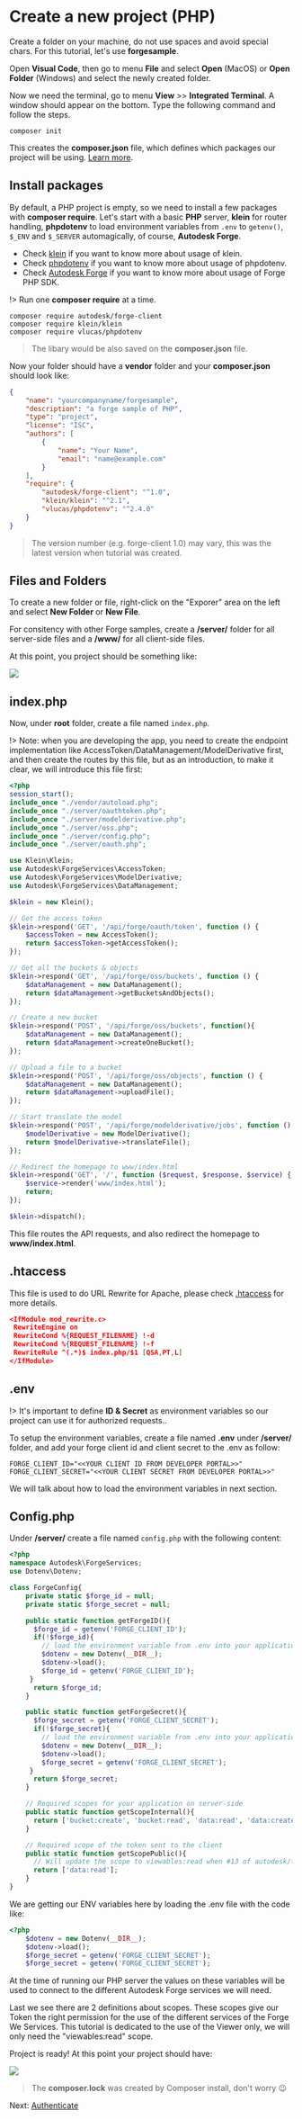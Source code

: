 # Create a new project (PHP)

Create a folder on your machine, do not use spaces and avoid special chars. For this tutorial, let's use **forgesample**.

Open **Visual Code**, then go to menu **File** and select **Open** (MacOS) or **Open Folder** (Windows) and select the newly created folder. 

Now we need the terminal, go to menu **View** >> **Integrated Terminal**. A window should appear on the bottom. Type the following command and follow the steps.

```
composer init
```

This creates the **composer.json** file, which defines which packages our project will be using. [Learn more](https://getcomposer.org/doc/04-schema.md).

## Install packages

By default, a PHP project is empty, so we need to install a few packages with **composer require**. Let's start with a basic **PHP** server, **klein** for router handling, **phpdotenv** to load environment variables from `.env` to `getenv()`, `$_ENV` and `$_SERVER` automagically, of course, **Autodesk Forge**.
* Check [klein](https://packagist.org/packages/klein/klein) if you want to know more about usage of klein. 
* Check [phpdotenv](https://packagist.org/packages/vlucas/phpdotenv) if you want to know more about usage of phpdotenv. 
* Check [Autodesk Forge](https://packagist.org/packages/autodesk/forge-client) if you want to know more about usage of Forge PHP SDK. 


!> Run one **composer require** at a time.

```
composer require autodesk/forge-client
composer require klein/klein
composer require vlucas/phpdotenv
```

> The libary would be also saved on the **composer.json** file. 

Now your folder should have a **vendor** folder and your **composer.json** should look like:

```json
{
    "name": "yourcompanyname/forgesample",
    "description": "a forge sample of PHP",
    "type": "project",
    "license": "ISC",
    "authors": [
        {
            "name": "Your Name",
            "email": "name@example.com"
        }
    ],
    "require": {
        "autodesk/forge-client": "^1.0",
        "klein/klein": "^2.1",
        "vlucas/phpdotenv": "^2.4.0"
    }  
}
```

> The version number (e.g. forge-client 1.0) may vary, this was the latest version when tutorial was created.

## Files and Folders

To create a new folder or file, right-click on the "Exporer" area on the left and select **New Folder** or **New File**.

For consitency with other Forge samples, create a **/server/** folder for all server-side files and a **/www/** for all client-side files.

At this point, you project should be something like:

![](_media/php/vs_code_explorer.png) 


## index.php

Now, under **root** folder, create a file named `index.php`.

!> Note: when you are developing the app, you need to create the endpoint implementation like AccessToken/DataManagement/ModelDerivative first, and then create the routes by this file, but as an introduction, to make it clear, we will introduce this file first:

```php
<?php
session_start();
include_once "./vendor/autoload.php";
include_once "./server/oauthtoken.php";
include_once "./server/modelderivative.php";
include_once "./server/oss.php";
include_once "./server/config.php";
include_once "./server/oauth.php";

use Klein\Klein;
use Autodesk\ForgeServices\AccessToken;
use Autodesk\ForgeServices\ModelDerivative;
use Autodesk\ForgeServices\DataManagement;

$klein = new Klein();

// Get the access token
$klein->respond('GET', '/api/forge/oauth/token', function () {
    $accessToken = new AccessToken();
    return $accessToken->getAccessToken();
});

// Get all the buckets & objects
$klein->respond('GET', '/api/forge/oss/buckets', function () {
    $dataManagement = new DataManagement();
    return $dataManagement->getBucketsAndObjects();
});

// Create a new bucket
$klein->respond('POST', '/api/forge/oss/buckets', function(){
    $dataManagement = new DataManagement();
    return $dataManagement->createOneBucket();
});

// Upload a file to a bucket
$klein->respond('POST', '/api/forge/oss/objects', function () {
    $dataManagement = new DataManagement();
    return $dataManagement->uploadFile();
});

// Start translate the model
$klein->respond('POST', '/api/forge/modelderivative/jobs', function () {
    $modelDerivative = new ModelDerivative();
    return $modelDerivative->translateFile();
});

// Redirect the homepage to www/index.html
$klein->respond('GET', '/', function ($request, $response, $service) {
    $service->render('www/index.html');
    return;
});

$klein->dispatch();
```

This file routes the API requests, and also redirect the homepage to **www/index.html**.


## .htaccess
This file is used to do URL Rewrite for Apache, please check [.htaccess](https://httpd.apache.org/docs/2.4/howto/htaccess.html) for more details.

```json
<IfModule mod_rewrite.c>
 RewriteEngine on
 RewriteCond %{REQUEST_FILENAME} !-d
 RewriteCond %{REQUEST_FILENAME} !-f
 RewriteRule ^(.*)$ index.php/$1 [QSA,PT,L]
</IfModule>
```


## .env 

!> It's important to define **ID & Secret** as environment variables so our project can use it for authorized requests..

To setup the environment variables, create a file named **.env** under **/server/** folder, and add your forge client id and client secret to the .env as follow:

    FORGE_CLIENT_ID="<<YOUR CLIENT ID FROM DEVELOPER PORTAL>>"
    FORGE_CLIENT_SECRET="<<YOUR CLIENT SECRET FROM DEVELOPER PORTAL>>"

We will talk about how to load the environment variables in next section.

## Config.php

Under **/server/** create a file named `config.php` with the following content:

```php
<?php
namespace Autodesk\ForgeServices;
use Dotenv\Dotenv;

class ForgeConfig{
    private static $forge_id = null;
    private static $forge_secret = null;

    public static function getForgeID(){
      $forge_id = getenv('FORGE_CLIENT_ID');
      if(!$forge_id){
        // load the environment variable from .env into your application
        $dotenv = new Dotenv(__DIR__);
        $dotenv->load();
        $forge_id = getenv('FORGE_CLIENT_ID');
     }
      return $forge_id;
    }

    public static function getForgeSecret(){
      $forge_secret = getenv('FORGE_CLIENT_SECRET');
      if(!$forge_secret){
        // load the environment variable from .env into your application
        $dotenv = new Dotenv(__DIR__);
        $dotenv->load();
        $forge_secret = getenv('FORGE_CLIENT_SECRET');
     }
      return $forge_secret;
    }

    // Required scopes for your application on server-side
    public static function getScopeInternal(){
      return ['bucket:create', 'bucket:read', 'data:read', 'data:create', 'data:write'];
    }

    // Required scope of the token sent to the client
    public static function getScopePublic(){
      // Will update the scope to viewables:read when #13 of autodesk/forge-client is fixed
      return ['data:read'];
    } 
}
```

We are getting our ENV variables here by loading the .env file with the code like:

```php
<?php
    $dotenv = new Dotenv(__DIR__);
    $dotenv->load();
    $forge_secret = getenv('FORGE_CLIENT_SECRET');
    $forge_secret = getenv('FORGE_CLIENT_SECRET');
```

At the time of running our PHP server the values on these variables will be used to connect to the different Autodesk Forge services we will need.

Last we see there are 2 definitions about scopes. These scopes give our Token the right permission for the use of the different services of the Forge We Services. This tutorial is dedicated to the use of the Viewer only, we will only need the "viewables:read" scope.



Project is ready! At this point your project should have:

![](_media/php/vs_code_project.png) 

> The **composer.lock** was created by Composer install, don't worry :wink: 

Next: [Authenticate](oauth/2legged/)
